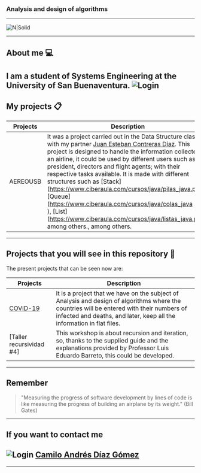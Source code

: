 ### Analysis and design of algorithms

---
![N|Solid](https://www.usbbog.edu.co/matlab/images/logo_acreditacion.png)

---

## About me 💻
I am a student of Systems Engineering at the University of San Buenaventura.
![Login](https://i.pinimg.com/originals/e4/26/70/e426702edf874b181aced1e2fa5c6cde.gif)
---

## My projects 📋
| Projects | Description |
| --- | --- |
| AEREOUSB | It was a project carried out in the Data Structure class with my partner [Juan Esteban Contreras Díaz](https://github.com/Juan098098). This project is designed to handle the information collected in an airline, it could be used by different users such as: president, directors and flight agents; with their respective tasks available. It is made with different structures such as [Stack] (https://www.ciberaula.com/cursos/java/pilas_java.php), [Queue] (https://www.ciberaula.com/cursos/java/colas_java .php ), [List] (https://www.ciberaula.com/cursos/java/listas_java.php), among others., among others. |
---

## Projects that you will see in this repository 👀
The present projects that can be seen now are:

| Projects | Description |
| --- | --- |
| [COVID-19](https://gisanddata.maps.arcgis.com/apps/opsdashboard/index.html#/bda7594740fd40299423467b48e9ecf6) | It is a project that we have on the subject of Analysis and design of algorithms where the countries will be entered with their numbers of infected and deaths, and later, keep all the information in flat files. |
| [Taller recursividad #4]| This workshop is about recursion and iteration, so, thanks to the supplied guide and the explanations provided by Professor Luis Eduardo Barreto, this could be developed. |
---

## Remember

> "Measuring the progress of software development by lines of code is like measuring the progress of building an airplane by its weight." (Bill Gates)
---

## If you want to contact me
![Login](https://lh3.googleusercontent.com/proxy/DrRj6VSRRnBpie72OxXtrGGqeLaCmiXaxqz72cDn2b1HLQhw92ZMtxxmp0A4yJg6Q2D5m_8JUgYyoZQT-m3PRZ6Z3Kl3rxaC0mW8OwUTk9vFZZ37gcHCYegE3TMlCEsIOg) [Camilo Andrés Díaz Gómez](https://www.linkedin.com/in/camilo-andr%C3%A9s-d%C3%ADaz-g%C3%B3mez-97b5581a3/)
---
---
